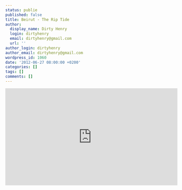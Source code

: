 ```yaml
---
status: publie
published: false
title: Beirut - The Rip Tide
author:
  display_name: Dirty Henry
  login: dirtyhenry
  email: dirtyhenry@gmail.com
  url: ''
author_login: dirtyhenry
author_email: dirtyhenry@gmail.com
wordpress_id: 1060
date: '2012-06-27 08:00:00 +0200'
categories: []
tags: []
comments: []
---
```

<iframe width="540" height="304" src="http://www.youtube.com/embed/sX7fd8uQles" frameborder="0" allowfullscreen></iframe>
